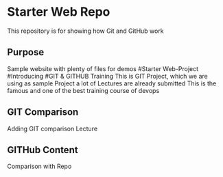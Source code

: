 # Starter Web Repo

This repository is for showing how Git and GitHub work

## Purpose

Sample website with plenty of files for demos
#Starter Web-Project
#Introducing
#GIT & GITHUB Training
This is GIT Project, which we are using as sample Project
a lot of Lectures are already submitted
This is the famous and one of the best training course of devops
## GIT Comparison
Adding GIT comparison Lecture
## GITHub Content
Comparison with Repo
